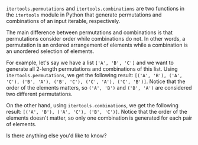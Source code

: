 `itertools.permutations` and `itertools.combinations` are two functions in the `itertools` module in Python that generate permutations and combinations of an input iterable, respectively.

The main difference between permutations and combinations is that permutations consider order while combinations do not. In other words, a permutation is an ordered arrangement of elements while a combination is an unordered selection of elements.

For example, let's say we have a list `['A', 'B', 'C']` and we want to generate all 2-length permutations and combinations of this list. Using `itertools.permutations`, we get the following result: `[('A', 'B'), ('A', 'C'), ('B', 'A'), ('B', 'C'), ('C', 'A'), ('C', 'B')]`. Notice that the order of the elements matters, so `('A', 'B')` and `('B', 'A')` are considered two different permutations.

On the other hand, using `itertools.combinations`, we get the following result: `[('A', 'B'), ('A', 'C'), ('B', 'C')]`. Notice that the order of the elements doesn't matter, so only one combination is generated for each pair of elements.

Is there anything else you'd like to know?
